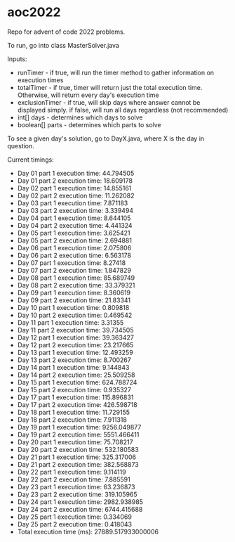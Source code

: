 # aoc2022

Repo for advent of code 2022 problems. 

To run, go into class MasterSolver.java

Inputs:
* runTimer - if true, will run the timer method to gather information on execution times
* totalTimer - if true, timer will return just the total execution time. Otherwise, will return every day's execution time
* exclusionTimer - if true, will skip days where answer cannot be displayed simply. if false, will run all days regardless (not recommended)
* int[] days  - determines which days to solve
* boolean[] parts - determines which parts to solve

To see a given day's solution, go to DayX.java, where X is the day in question. 

Current timings:

* Day 01 part 1 execution time: 44.794505
* Day 01 part 2 execution time: 18.609178
* Day 02 part 1 execution time: 14.855161
* Day 02 part 2 execution time: 11.262082
* Day 03 part 1 execution time: 7.871183
* Day 03 part 2 execution time: 3.339494
* Day 04 part 1 execution time: 8.644105
* Day 04 part 2 execution time: 4.441324
* Day 05 part 1 execution time: 3.625421
* Day 05 part 2 execution time: 2.694881
* Day 06 part 1 execution time: 2.075806
* Day 06 part 2 execution time: 6.563178
* Day 07 part 1 execution time: 8.27418
* Day 07 part 2 execution time: 1.847829
* Day 08 part 1 execution time: 85.689749
* Day 08 part 2 execution time: 33.379321
* Day 09 part 1 execution time: 8.360619
* Day 09 part 2 execution time: 21.83341
* Day 10 part 1 execution time: 0.809818
* Day 10 part 2 execution time: 0.469542
* Day 11 part 1 execution time: 3.31355
* Day 11 part 2 execution time: 39.734505
* Day 12 part 1 execution time: 39.363427
* Day 12 part 2 execution time: 23.217665
* Day 13 part 1 execution time: 12.493259
* Day 13 part 2 execution time: 8.700267
* Day 14 part 1 execution time: 9.144843
* Day 14 part 2 execution time: 25.509258
* Day 15 part 1 execution time: 624.788724
* Day 15 part 2 execution time: 0.935327
* Day 17 part 1 execution time: 115.896831
* Day 17 part 2 execution time: 426.598718
* Day 18 part 1 execution time: 11.729155
* Day 18 part 2 execution time: 7.911318
* Day 19 part 1 execution time: 9256.049877
* Day 19 part 2 execution time: 5551.466411
* Day 20 part 1 execution time: 75.708217
* Day 20 part 2 execution time: 532.180583
* Day 21 part 1 execution time: 325.317006
* Day 21 part 2 execution time: 382.568873
* Day 22 part 1 execution time: 9.114119
* Day 22 part 2 execution time: 7.885591
* Day 23 part 1 execution time: 63.236873
* Day 23 part 2 execution time: 319.105965
* Day 24 part 1 execution time: 2982.938985
* Day 24 part 2 execution time: 6744.415688
* Day 25 part 1 execution time: 0.334069
* Day 25 part 2 execution time: 0.418043
* Total execution time (ms): 27889.517933000006
